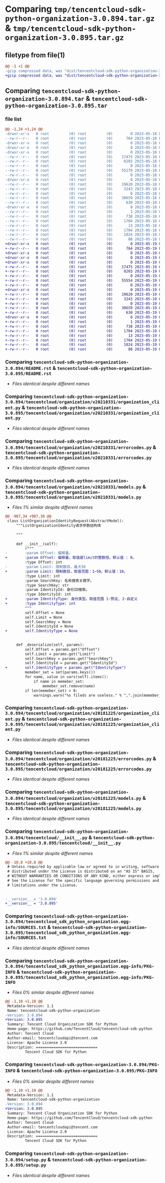 # Comparing `tmp/tencentcloud-sdk-python-organization-3.0.894.tar.gz` & `tmp/tencentcloud-sdk-python-organization-3.0.895.tar.gz`

## filetype from file(1)

```diff
@@ -1 +1 @@
-gzip compressed data, was "dist/tencentcloud-sdk-python-organization-3.0.894.tar", last modified: Thu May 18 00:33:15 2023, max compression
+gzip compressed data, was "dist/tencentcloud-sdk-python-organization-3.0.895.tar", last modified: Fri May 19 02:56:51 2023, max compression
```

## Comparing `tencentcloud-sdk-python-organization-3.0.894.tar` & `tencentcloud-sdk-python-organization-3.0.895.tar`

### file list

```diff
@@ -1,24 +1,24 @@
-drwxr-xr-x   0 root         (0) root         (0)        0 2023-05-18 00:33:15.000000 tencentcloud-sdk-python-organization-3.0.894/
--rw-r--r--   0 root         (0) root         (0)      764 2023-05-18 00:33:15.000000 tencentcloud-sdk-python-organization-3.0.894/README.rst
-drwxr-xr-x   0 root         (0) root         (0)        0 2023-05-18 00:33:15.000000 tencentcloud-sdk-python-organization-3.0.894/tencentcloud/
-drwxr-xr-x   0 root         (0) root         (0)        0 2023-05-18 00:33:15.000000 tencentcloud-sdk-python-organization-3.0.894/tencentcloud/organization/
-drwxr-xr-x   0 root         (0) root         (0)        0 2023-05-18 00:33:15.000000 tencentcloud-sdk-python-organization-3.0.894/tencentcloud/organization/v20210331/
--rw-r--r--   0 root         (0) root         (0)    17475 2023-05-18 00:33:15.000000 tencentcloud-sdk-python-organization-3.0.894/tencentcloud/organization/v20210331/organization_client.py
--rw-r--r--   0 root         (0) root         (0)     8203 2023-05-18 00:33:15.000000 tencentcloud-sdk-python-organization-3.0.894/tencentcloud/organization/v20210331/errorcodes.py
--rw-r--r--   0 root         (0) root         (0)        0 2023-05-18 00:33:15.000000 tencentcloud-sdk-python-organization-3.0.894/tencentcloud/organization/v20210331/__init__.py
--rw-r--r--   0 root         (0) root         (0)    55279 2023-05-18 00:33:15.000000 tencentcloud-sdk-python-organization-3.0.894/tencentcloud/organization/v20210331/models.py
--rw-r--r--   0 root         (0) root         (0)        0 2023-05-18 00:33:15.000000 tencentcloud-sdk-python-organization-3.0.894/tencentcloud/organization/__init__.py
-drwxr-xr-x   0 root         (0) root         (0)        0 2023-05-18 00:33:15.000000 tencentcloud-sdk-python-organization-3.0.894/tencentcloud/organization/v20181225/
--rw-r--r--   0 root         (0) root         (0)    19620 2023-05-18 00:33:15.000000 tencentcloud-sdk-python-organization-3.0.894/tencentcloud/organization/v20181225/organization_client.py
--rw-r--r--   0 root         (0) root         (0)     3243 2023-05-18 00:33:15.000000 tencentcloud-sdk-python-organization-3.0.894/tencentcloud/organization/v20181225/errorcodes.py
--rw-r--r--   0 root         (0) root         (0)        0 2023-05-18 00:33:15.000000 tencentcloud-sdk-python-organization-3.0.894/tencentcloud/organization/v20181225/__init__.py
--rw-r--r--   0 root         (0) root         (0)    30659 2023-05-18 00:33:15.000000 tencentcloud-sdk-python-organization-3.0.894/tencentcloud/organization/v20181225/models.py
--rw-r--r--   0 root         (0) root         (0)      630 2023-05-18 00:33:15.000000 tencentcloud-sdk-python-organization-3.0.894/tencentcloud/__init__.py
-drwxr-xr-x   0 root         (0) root         (0)        0 2023-05-18 00:33:15.000000 tencentcloud-sdk-python-organization-3.0.894/tencentcloud_sdk_python_organization.egg-info/
--rw-r--r--   0 root         (0) root         (0)        1 2023-05-18 00:33:15.000000 tencentcloud-sdk-python-organization-3.0.894/tencentcloud_sdk_python_organization.egg-info/dependency_links.txt
--rw-r--r--   0 root         (0) root         (0)      738 2023-05-18 00:33:15.000000 tencentcloud-sdk-python-organization-3.0.894/tencentcloud_sdk_python_organization.egg-info/SOURCES.txt
--rw-r--r--   0 root         (0) root         (0)     1704 2023-05-18 00:33:15.000000 tencentcloud-sdk-python-organization-3.0.894/tencentcloud_sdk_python_organization.egg-info/PKG-INFO
--rw-r--r--   0 root         (0) root         (0)       13 2023-05-18 00:33:15.000000 tencentcloud-sdk-python-organization-3.0.894/tencentcloud_sdk_python_organization.egg-info/top_level.txt
--rw-r--r--   0 root         (0) root         (0)     1704 2023-05-18 00:33:15.000000 tencentcloud-sdk-python-organization-3.0.894/PKG-INFO
--rw-r--r--   0 root         (0) root         (0)     1024 2023-05-18 00:33:15.000000 tencentcloud-sdk-python-organization-3.0.894/setup.py
--rw-r--r--   0 root         (0) root         (0)       88 2023-05-18 00:33:15.000000 tencentcloud-sdk-python-organization-3.0.894/setup.cfg
+drwxr-xr-x   0 root         (0) root         (0)        0 2023-05-19 02:56:51.000000 tencentcloud-sdk-python-organization-3.0.895/
+-rw-r--r--   0 root         (0) root         (0)      764 2023-05-19 02:56:51.000000 tencentcloud-sdk-python-organization-3.0.895/README.rst
+drwxr-xr-x   0 root         (0) root         (0)        0 2023-05-19 02:56:51.000000 tencentcloud-sdk-python-organization-3.0.895/tencentcloud/
+drwxr-xr-x   0 root         (0) root         (0)        0 2023-05-19 02:56:51.000000 tencentcloud-sdk-python-organization-3.0.895/tencentcloud/organization/
+drwxr-xr-x   0 root         (0) root         (0)        0 2023-05-19 02:56:51.000000 tencentcloud-sdk-python-organization-3.0.895/tencentcloud/organization/v20210331/
+-rw-r--r--   0 root         (0) root         (0)    17475 2023-05-19 02:56:51.000000 tencentcloud-sdk-python-organization-3.0.895/tencentcloud/organization/v20210331/organization_client.py
+-rw-r--r--   0 root         (0) root         (0)     8203 2023-05-19 02:56:51.000000 tencentcloud-sdk-python-organization-3.0.895/tencentcloud/organization/v20210331/errorcodes.py
+-rw-r--r--   0 root         (0) root         (0)        0 2023-05-19 02:56:51.000000 tencentcloud-sdk-python-organization-3.0.895/tencentcloud/organization/v20210331/__init__.py
+-rw-r--r--   0 root         (0) root         (0)    55554 2023-05-19 02:56:51.000000 tencentcloud-sdk-python-organization-3.0.895/tencentcloud/organization/v20210331/models.py
+-rw-r--r--   0 root         (0) root         (0)        0 2023-05-19 02:56:51.000000 tencentcloud-sdk-python-organization-3.0.895/tencentcloud/organization/__init__.py
+drwxr-xr-x   0 root         (0) root         (0)        0 2023-05-19 02:56:51.000000 tencentcloud-sdk-python-organization-3.0.895/tencentcloud/organization/v20181225/
+-rw-r--r--   0 root         (0) root         (0)    19620 2023-05-19 02:56:51.000000 tencentcloud-sdk-python-organization-3.0.895/tencentcloud/organization/v20181225/organization_client.py
+-rw-r--r--   0 root         (0) root         (0)     3243 2023-05-19 02:56:51.000000 tencentcloud-sdk-python-organization-3.0.895/tencentcloud/organization/v20181225/errorcodes.py
+-rw-r--r--   0 root         (0) root         (0)        0 2023-05-19 02:56:51.000000 tencentcloud-sdk-python-organization-3.0.895/tencentcloud/organization/v20181225/__init__.py
+-rw-r--r--   0 root         (0) root         (0)    30659 2023-05-19 02:56:51.000000 tencentcloud-sdk-python-organization-3.0.895/tencentcloud/organization/v20181225/models.py
+-rw-r--r--   0 root         (0) root         (0)      630 2023-05-19 02:56:51.000000 tencentcloud-sdk-python-organization-3.0.895/tencentcloud/__init__.py
+drwxr-xr-x   0 root         (0) root         (0)        0 2023-05-19 02:56:51.000000 tencentcloud-sdk-python-organization-3.0.895/tencentcloud_sdk_python_organization.egg-info/
+-rw-r--r--   0 root         (0) root         (0)        1 2023-05-19 02:56:51.000000 tencentcloud-sdk-python-organization-3.0.895/tencentcloud_sdk_python_organization.egg-info/dependency_links.txt
+-rw-r--r--   0 root         (0) root         (0)      738 2023-05-19 02:56:51.000000 tencentcloud-sdk-python-organization-3.0.895/tencentcloud_sdk_python_organization.egg-info/SOURCES.txt
+-rw-r--r--   0 root         (0) root         (0)     1704 2023-05-19 02:56:51.000000 tencentcloud-sdk-python-organization-3.0.895/tencentcloud_sdk_python_organization.egg-info/PKG-INFO
+-rw-r--r--   0 root         (0) root         (0)       13 2023-05-19 02:56:51.000000 tencentcloud-sdk-python-organization-3.0.895/tencentcloud_sdk_python_organization.egg-info/top_level.txt
+-rw-r--r--   0 root         (0) root         (0)     1704 2023-05-19 02:56:51.000000 tencentcloud-sdk-python-organization-3.0.895/PKG-INFO
+-rw-r--r--   0 root         (0) root         (0)     1024 2023-05-19 02:56:51.000000 tencentcloud-sdk-python-organization-3.0.895/setup.py
+-rw-r--r--   0 root         (0) root         (0)       88 2023-05-19 02:56:51.000000 tencentcloud-sdk-python-organization-3.0.895/setup.cfg
```

### Comparing `tencentcloud-sdk-python-organization-3.0.894/README.rst` & `tencentcloud-sdk-python-organization-3.0.895/README.rst`

 * *Files identical despite different names*

### Comparing `tencentcloud-sdk-python-organization-3.0.894/tencentcloud/organization/v20210331/organization_client.py` & `tencentcloud-sdk-python-organization-3.0.895/tencentcloud/organization/v20210331/organization_client.py`

 * *Files identical despite different names*

### Comparing `tencentcloud-sdk-python-organization-3.0.894/tencentcloud/organization/v20210331/errorcodes.py` & `tencentcloud-sdk-python-organization-3.0.895/tencentcloud/organization/v20210331/errorcodes.py`

 * *Files identical despite different names*

### Comparing `tencentcloud-sdk-python-organization-3.0.894/tencentcloud/organization/v20210331/models.py` & `tencentcloud-sdk-python-organization-3.0.895/tencentcloud/organization/v20210331/models.py`

 * *Files 1% similar despite different names*

```diff
@@ -987,34 +987,38 @@
 class ListOrganizationIdentityRequest(AbstractModel):
     """ListOrganizationIdentity请求参数结构体
 
     """
 
     def __init__(self):
         r"""
-        :param Offset: 偏移量。
+        :param Offset: 偏移量。取值是limit的整数倍。默认值 : 0。
         :type Offset: int
-        :param Limit: 限制数目。最大50
+        :param Limit: 限制数目。取值范围：1~50。默认值：10。
         :type Limit: int
         :param SearchKey: 名称搜索关键字。
         :type SearchKey: str
         :param IdentityId: 身份ID搜索。
         :type IdentityId: int
+        :param IdentityType: 身份类型。取值范围 1-预设, 2-自定义
+        :type IdentityType: int
         """
         self.Offset = None
         self.Limit = None
         self.SearchKey = None
         self.IdentityId = None
+        self.IdentityType = None
 
 
     def _deserialize(self, params):
         self.Offset = params.get("Offset")
         self.Limit = params.get("Limit")
         self.SearchKey = params.get("SearchKey")
         self.IdentityId = params.get("IdentityId")
+        self.IdentityType = params.get("IdentityType")
         memeber_set = set(params.keys())
         for name, value in vars(self).items():
             if name in memeber_set:
                 memeber_set.remove(name)
         if len(memeber_set) > 0:
             warnings.warn("%s fileds are useless." % ",".join(memeber_set))
```

### Comparing `tencentcloud-sdk-python-organization-3.0.894/tencentcloud/organization/v20181225/organization_client.py` & `tencentcloud-sdk-python-organization-3.0.895/tencentcloud/organization/v20181225/organization_client.py`

 * *Files identical despite different names*

### Comparing `tencentcloud-sdk-python-organization-3.0.894/tencentcloud/organization/v20181225/errorcodes.py` & `tencentcloud-sdk-python-organization-3.0.895/tencentcloud/organization/v20181225/errorcodes.py`

 * *Files identical despite different names*

### Comparing `tencentcloud-sdk-python-organization-3.0.894/tencentcloud/organization/v20181225/models.py` & `tencentcloud-sdk-python-organization-3.0.895/tencentcloud/organization/v20181225/models.py`

 * *Files identical despite different names*

### Comparing `tencentcloud-sdk-python-organization-3.0.894/tencentcloud/__init__.py` & `tencentcloud-sdk-python-organization-3.0.895/tencentcloud/__init__.py`

 * *Files 1% similar despite different names*

```diff
@@ -10,8 +10,8 @@
 # Unless required by applicable law or agreed to in writing, software
 # distributed under the License is distributed on an "AS IS" BASIS,
 # WITHOUT WARRANTIES OR CONDITIONS OF ANY KIND, either express or implied.
 # See the License for the specific language governing permissions and
 # limitations under the License.
 
 
-__version__ = '3.0.894'
+__version__ = '3.0.895'
```

### Comparing `tencentcloud-sdk-python-organization-3.0.894/tencentcloud_sdk_python_organization.egg-info/SOURCES.txt` & `tencentcloud-sdk-python-organization-3.0.895/tencentcloud_sdk_python_organization.egg-info/SOURCES.txt`

 * *Files identical despite different names*

### Comparing `tencentcloud-sdk-python-organization-3.0.894/tencentcloud_sdk_python_organization.egg-info/PKG-INFO` & `tencentcloud-sdk-python-organization-3.0.895/tencentcloud_sdk_python_organization.egg-info/PKG-INFO`

 * *Files 0% similar despite different names*

```diff
@@ -1,10 +1,10 @@
 Metadata-Version: 1.1
 Name: tencentcloud-sdk-python-organization
-Version: 3.0.894
+Version: 3.0.895
 Summary: Tencent Cloud Organization SDK for Python
 Home-page: https://github.com/TencentCloud/tencentcloud-sdk-python
 Author: Tencent Cloud
 Author-email: tencentcloudapi@tencent.com
 License: Apache License 2.0
 Description: ============================
         Tencent Cloud SDK for Python
```

### Comparing `tencentcloud-sdk-python-organization-3.0.894/PKG-INFO` & `tencentcloud-sdk-python-organization-3.0.895/PKG-INFO`

 * *Files 0% similar despite different names*

```diff
@@ -1,10 +1,10 @@
 Metadata-Version: 1.1
 Name: tencentcloud-sdk-python-organization
-Version: 3.0.894
+Version: 3.0.895
 Summary: Tencent Cloud Organization SDK for Python
 Home-page: https://github.com/TencentCloud/tencentcloud-sdk-python
 Author: Tencent Cloud
 Author-email: tencentcloudapi@tencent.com
 License: Apache License 2.0
 Description: ============================
         Tencent Cloud SDK for Python
```

### Comparing `tencentcloud-sdk-python-organization-3.0.894/setup.py` & `tencentcloud-sdk-python-organization-3.0.895/setup.py`

 * *Files identical despite different names*

